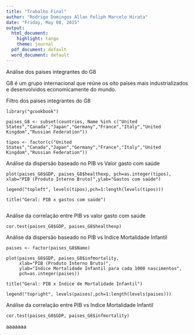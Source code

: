 ```yaml
---
title: "Trabalho Final"
author: "Rodrigo Domingos Allan Feliph Marcelo Hirata"
date: "Friday, May 08, 2015"
output:
  html_document:
    highlight: tango
    theme: journal
  pdf_document: default
  word_document: default
---
```


Análise dos paises integrantes do G8

G8 é um grupo internacional que reúne os oito paí­ses mais industrializados e desenvolvidos economicamente do mundo. 

Filtro dos paises integrantes do G8

```{r}
library("gcookbook")

paises_G8 <- subset(countries, Name %in% c("United States","Canada","Japan","Germany","France","Italy","United Kingdom","Russian Federation"))

tipos <- factor(c("United States","Canada","Japan","Germany","France","Italy","United Kingdom","Russian Federation"))

```

Análise da dispersão baseado no PIB vs Valor gasto com saúde

```{r}
plot(paises_G8$GDP, paises_G8$healthexp, pch=as.integer(tipos), xlab="PIB (Produto Interno Bruto)",ylab="Gastos com saúde")

legend("topleft", levels(tipos),pch=1:length(levels(tipos)))

title("Geral: PIB x gastos com saúde")


```

Análise da correlação entre PIB vs valor gasto com saúde


```{r}
cor.test(paises_G8$GDP, paises_G8$healthexp)
```


Análise da dispersão baseado no PIB vs Indice Mortalidade Infantil

```{r}
paises <- factor(paises_G8$Name)

plot(paises_G8$GDP, paises_G8$infmortality, 
     xlab="PIB (Produto Interno Bruto)", 
     ylab="Indice Mortalidade Infantil para cada 1000 nascimentos", 
     pch=as.integer(paises))

title("Geral: PIB x Indice de Mortalidade Infantil")

legend("topright", levels(paises),pch=1:length(levels(paises)))
```

Análise da correlação entre PIB vs Indice Mortalidade Infantil

```{r}
cor.test(paises_G8$GDP, paises_G8$infmortality)
```
aaaaaaa
